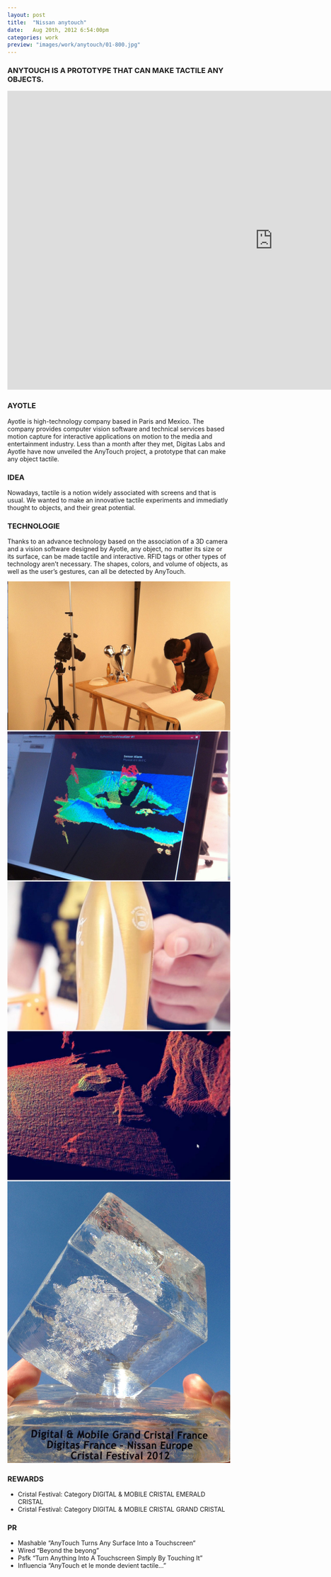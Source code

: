 ```yaml
---
layout: post
title:  "Nissan anytouch"
date: 	Aug 20th, 2012 6:54:00pm
categories: work
preview: "images/work/anytouch/01-800.jpg"
---
```


### ANYTOUCH IS A PROTOTYPE THAT CAN MAKE TACTILE ANY OBJECTS.
<iframe src="https://player.vimeo.com/video/43108191?title=0&byline=0&portrait=0" width="1200" height="675" frameborder="0" webkitallowfullscreen mozallowfullscreen allowfullscreen class="uk-responsive-width"></iframe>



### AYOTLE
Ayotle is high-technology company based in Paris and Mexico. The company provides computer vision software and technical services based motion capture for interactive applications on motion to the media and entertainment industry. Less than a month after they met, Digitas Labs and Ayotle have now unveiled the AnyTouch project, a prototype that can make any object tactile.

### IDEA
Nowadays, tactile is a notion widely associated with screens and that is usual. We wanted to make an innovative tactile experiments and immediatly thought to objects, and their great potential.

### TECHNOLOGIE
Thanks to an advance technology based on the association of a 3D camera and a vision software designed by Ayotle, any object, no matter its size or its surface, can be made tactile and interactive. RFID tags or other types of technology aren’t necessary. The shapes, colors, and volume of objects, as well as the user’s gestures, can all be detected by AnyTouch.

![Anytouch](/images/work/anytouch/03.jpg)
![Anytouch](/images/work/anytouch/02.jpg)
![Anytouch](/images/work/anytouch/05.jpg)
![Anytouch](/images/work/anytouch/06.jpg)
![Anytouch](/images/work/anytouch/04.jpg)

### REWARDS

- Cristal Festival: Category DIGITAL & MOBILE CRISTAL EMERALD CRISTAL
- Cristal Festival: Category DIGITAL & MOBILE CRISTAL GRAND CRISTAL

### PR
- Mashable “AnyTouch Turns Any Surface Into a Touchscreen“ 
- Wired “Beyond the beyong”
- Psfk “Turn Anything Into A Touchscreen Simply By Touching It”
- Influencia “AnyTouch et le monde devient tactile…”